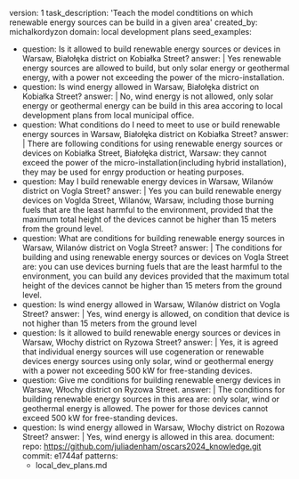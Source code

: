 version: 1
task_description: 'Teach the model condtitions on which renewable energy sources can be build in a given area'
created_by: michalkordyzon
domain: local development plans
seed_examples:
 - question: Is it allowed to build renewable energy sources or devices in Warsaw, Białołęka district on Kobiałka Street?
   answer: |
     Yes renewable energy sources are allowed to build, but only solar energy or geothermal energy, with a power not exceeding the power of the micro-installation.
- question: Is wind energy allowed in Warsaw, Białołęka district on Kobiałka Street?
   answer: |
     No, wind energy is not allowed, only solar energy or geothermal energy can be build in this area accoring to local development plans from local municipal office.
 - question: What conditions do I need to meet to use or build renewable energy sources in Warsaw, Białołęka district on Kobiałka Street? 
   answer: |
     There are following conditions for using renewable energy sources or devices on Kobiałka Street, Białołęka district, Warsaw: they cannot exceed the power of the micro-installation(including hybrid installation), they may be used for enrgy production or heating purposes.
 - question: May I build renewable energy devices in Warsaw, Wilanów district on Vogla Street?
   answer: |
     Yes you can build renewable energy devices on Voglda Street, Wilanów, Warsaw, including those burning fuels that are the least harmful to the environment, provided that the maximum total height of the devices cannot be higher than 15 meters from the ground level. 
 - question: What are conditions for building renewable energy sources in Warsaw, Wilanów district on Vogla Street? 
   answer: |
     The conditions for building and using renewable energy sources or devices on Vogla Street are: you can use devices burning fuels that are the least harmful to the environment, you can build any devices provided that the maximum total height of the devices cannot be higher than 15 meters from the ground level.
- question: Is wind energy allowed in Warsaw, Wilanów district on Vogla Street?
   answer: |
     Yes, wind energy is allowed, on condition that device is not higher than 15 meters from the ground level
 - question: Is it allowed to build renewable energy sources or devices in Warsaw, Włochy district on Ryzowa Street?
   answer: |
     Yes, it is agreed that individual energy sources will use cogeneration or renewable devices energy sources using only solar, wind or geothermal energy with a power not exceeding 500 kW for free-standing devices.
 - question: Give me conditions for building renewable energy devices in Warsaw, Włochy district on Ryzowa Street.
   answer: |
     The conditions for building renewable energy sources in this area are: only solar, wind or geothermal energy is allowed. The power for those devices cannot exceed 500 kW for free-standing devices.
- question: Is wind energy allowed in Warsaw, Włochy district on Rozowa Street?
   answer: |
     Yes, wind energy is allowed in this area.
document:
 repo: https://github.com/juliadenham/oscars2024_knowledge.git
 commit: e1744af
 patterns:
   - local_dev_plans.md
